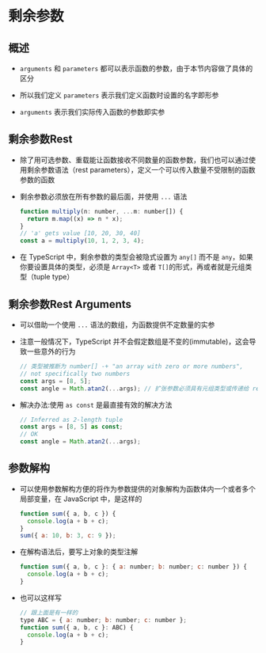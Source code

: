 # 剩余参数

## 概述

+ `arguments` 和 `parameters` 都可以表示函数的参数，由于本节内容做了具体的区分

+ 所以我们定义 `parameters` 表示我们定义函数时设置的名字即形参

+ `arguments` 表示我们实际传入函数的参数即实参

## 剩余参数Rest

+ 除了用可选参数、重载能让函数接收不同数量的函数参数，我们也可以通过使用剩余参数语法（rest parameters），定义一个可以传入数量不受限制的函数参数的函数

+ 剩余参数必须放在所有参数的最后面，并使用 `...` 语法

  ```js
  function multiply(n: number, ...m: number[]) {
    return m.map((x) => n * x);
  }
  // 'a' gets value [10, 20, 30, 40]
  const a = multiply(10, 1, 2, 3, 4);
  ```

+ 在 TypeScript 中，剩余参数的类型会被隐式设置为 `any[]` 而不是 `any`，如果你要设置具体的类型，必须是 `Array<T>` 或者 `T[]`的形式，再或者就是元组类型（tuple type）

## 剩余参数Rest Arguments

+ 可以借助一个使用 `...` 语法的数组，为函数提供不定数量的实参

+ 注意一般情况下，TypeScript 并不会假定数组是不变的(immutable)，这会导致一些意外的行为

  ```js
  // 类型被推断为 number[] -+ "an array with zero or more numbers",
  // not specifically two numbers
  const args = [8, 5];
  const angle = Math.atan2(...args); // 扩张参数必须具有元组类型或传递给 rest 参数
  ```

+ 解决办法:使用 `as const` 是最直接有效的解决方法

  ```js
  // Inferred as 2-length tuple
  const args = [8, 5] as const;
  // OK
  const angle = Math.atan2(...args);
  ```

## 参数解构

+ 可以使用参数解构方便的将作为参数提供的对象解构为函数体内一个或者多个局部变量，在 JavaScript 中，是这样的

  ```js
  function sum({ a, b, c }) {
    console.log(a + b + c);
  }
  sum({ a: 10, b: 3, c: 9 });
  ```

+ 在解构语法后，要写上对象的类型注解

  ```js
  function sum({ a, b, c }: { a: number; b: number; c: number }) {
    console.log(a + b + c);
  }
  ```

+ 也可以这样写

  ```js
  // 跟上面是有一样的
  type ABC = { a: number; b: number; c: number };
  function sum({ a, b, c }: ABC) {
    console.log(a + b + c);
  }
  ```
